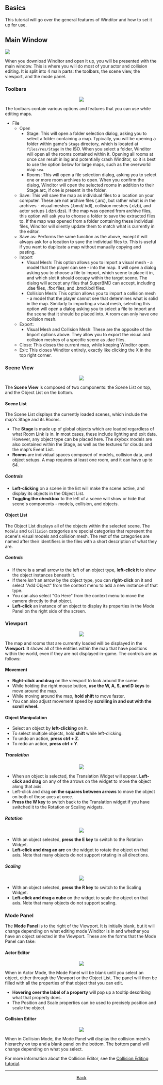 ## Basics
This tutorial will go over the general features of Winditor and how to set it up for use.

## Main Window
<img src="./mainwindow.png">

When you download Winditor and open it up, you will be presented with the main window. This is where you will do most of your actor and collision editing. It is split into 4 main parts: the toolbars, the scene view, the viewport, and the mode panel.

### Toolbars
<p align="center">
  <img src="./toolbars.png" alignment="center">
</p>

The toolbars contain various options and features that you can use while editing maps.

* File
  * Open
    * Stage: This will open a folder selection dialog, asking you to select a folder containing a map. Typically, you will be opening a folder within game's `Stage` directory, which is located at `files/res/Stage` in the ISO. When you select a folder, Winditor will open all the rooms contained within it. Opening all rooms at once can result in lag and potentially crash Winditor, so it is best to use the option below for large maps, such as the overworld map `sea`. 
    * Rooms: This will open a file selection dialog, asking you to select one or more room archives to open. When you confirm the dialog, Winditor will open the selected rooms in addition to their Stage.arc, if one is present in the folder.
  * Save: This will save the map as individual files to a location on your computer. These are not archive files (.arc), but rather what is *in* the archives - visual meshes (.bmd/.bdl), collision meshes (.dzb), and actor setups (.dzr/.dzs). If the map was opened from archive files, this option will ask you to choose a folder to save the extracted files to. If the map was opened from a folder containing these individual files, Winditor will silently update them to match what is currently in the editor.
  * Save as: Performs the same function as the above, except it will always ask for a location to save the individual files to. This is useful if you want to duplicate a map without manually copying and pasting.
  * Import
    * Visual Mesh: This option allows you to import a visual mesh - a model that the player can see - into the map. It will open a dialog asking you to choose a file to import, which scene to place it in, and which slot it should occupy within the target scene. The dialog will accept any files that SuperBMD can accept, including .dae files, .fbx files, and .bmd/.bdl files.
    * Collision Mesh: This option allows you to import a collision mesh - a model that the player cannot see that determines what is solid in the map. Similarly to importing a visual mesh, selecting this option will open a dialog asking you to select a file to import and the scene that it should be placed into. A room can only have one collision mesh.
  * Export:
    * Visual Mesh and Collision Mesh: These are the opposite of the Import options above. They allow you to export the visual and collision meshes of a specific scene as .dae files.
  * Close: This closes the current map, while keeping Winditor open.
  * Exit: This closes Winditor entirely, exactly like clicking the X in the top right corner.
  
### Scene View
<p align="center">
  <img src="./sceneview.png">
</p>

The **Scene View** is composed of two components: the Scene List on top, and the Object List on the bottom.

#### Scene List
The Scene List displays the currently loaded scenes, which include the map's Stage and its Rooms.

* The **Stage** is made up of global objects which are loaded regardless of what Room Link is in. In most cases, these include lighting and exit data. However, any object type can be placed here. The skybox models are also contained within the Stage, as well as the textures for clouds and the map's Event List.
* **Rooms** are individual spaces composed of models, collision data, and object setups. A map requires at least one room, and it can have up to 64.

##### Controls
* **Left-clicking** on a scene in the list will make the scene active, and display its objects in the Object List.
* **Toggling the checkbox** to the left of a scene will show or hide that scene's components - models, collision, and objects.

#### Object List
The Object List displays all of the objects within the selected scene. The `Models` and `Collision` categories are special categories that represent the scene's visual models and collision mesh. The rest of the categories are named after their identifiers in the files with a short description of what they are.

##### Controls
* If there is a small arrow to the left of an object type, **left-click it** to show the object instances beneath it.
* If there *isn't* an arrow by the object type, you can **right-click** on it and select "Add Object" from the context menu to add a new instance of that type.
* You can also select "Go Here" from the context menu to move the camera directly to that object.
* **Left-click** an instance of an object to display its properties in the Mode Panel on the right side of the screen.

### Viewport
<p align="center">
  <img src="./viewport.png">
</p>

The map and rooms that are currently loaded will be displayed in the **Viewport**. It shows all of the entities within the map that have positions within the world, even if they are not displayed in-game. The controls are as follows:

#### Movement
* **Right-click and drag** on the viewport to look around the scene.
* While holding the right mouse button, **use the W, A, S, and D keys** to move around the map.
* While moving around the map, **hold shift** to move faster.
* You can also adjust movement speed by **scrolling in and out with the scroll wheel.**

#### Object Manipulation
* Select an object by **left-clicking** on it.
* To select multiple objects, hold **shift** while left-clicking.
* To undo an action, **press ctrl + Z**.
* To redo an action, **press ctrl + Y**.

##### Translation
<p align="center">
  <img src="./basics_move_axes.png">
</p>

* When an object is selected, the Translation Widget will appear. **Left-click and drag** on any of the arrows on the widget to move the object along that axis.
* Left-click and drag **on the squares between arrows** to move the object on both of those axes at once.
* **Press the W key** to switch back to the Translation widget if you have switched it to the Rotation or Scaling widgets.

##### Rotation
<p align="center">
  <img src="./basics_rot_axes.png">
</p>

* With an object selected, **press the E key** to switch to the Rotation Widget.
* **Left-click and drag an arc** on the widget to rotate the object on that axis. Note that many objects do not support rotating in all directions.

##### Scaling
<p align="center">
  <img src="./basics_scale_axes.png">
</p>

* With an object selected, **press the R key** to switch to the Scaling Widget.
* **Left-click and drag a cube** on the widget to scale the object on that axis. Note that many objects do not support scaling.

### Mode Panel

The **Mode Panel** is to the right of the Viewport. It is initially blank, but it will change depending on what editing mode Winditor is in and whether you have an object selected in the Viewport. These are the forms that the Mode Panel can take:

#### Actor Editor
<p align="center">
  <img src="./modepanel.png">
</p>

When in Actor Mode, the Mode Panel will be blank until you select an object, either through the Viewport or the Object List. The panel will then be filled with all the properties of that object that you can edit.

* **Hovering over the label of a property** will pop up a tooltip describing what that property does.
* The Position and Scale properties can be used to precisely position and scale the object.

#### Collision Editor
<p align="center">
  <img src="./modepanel_collision.png">
</p>

When in Collision Mode, the Mode Panel will display the collision mesh's hierarchy on top and a blank panel on the bottom. The bottom panel will change depending on what you select.

For more information about the Collision Editor, see the [Collision Editing tutorial](../collision/collision.html).

<hr>
<p align="center">
  <a href="../tutorials.html">Back</a>
</p>

